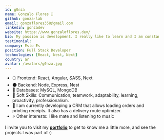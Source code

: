 ```yaml
---
id: g0nza
name: Gonzalo Flores 🚀
github: gonza-lab
email: gonzaflores358@gmail.com
linkedin: gonzadev
website: https://www.gonzaloflores.dev/
bio: My passion is development. I really like to learn and I am constantly learning to improve day by day. I am a person who likes challenges, I consider that it is something that makes us overcome a lot. I also like to be involved in the community and help other people achieve their goals.
testimonial:
company: Esto Es
position: Full Stack Developer
technologies: [React, Nest, Next]
country: ar
avatar: /avatars/g0nza.jpg
---
```


- 🌕 Frontend: React, Angular, SASS, Next
- 🌑 Backend: Node, Express, Nest
- 💾 Databases: MySQL, MongoDB
- 🤝 Soft Skills: Communication, teamwork, adaptability, learning, proactivity, professionalism.
- 📡 I am currently developing a CRM that allows loading orders and printing receipts. It also has a delivery route optimizer.
- ⚡ Other interests: I like mate and listening to music

I invite you to visit my **[portfolio](https://www.gonzaloflores.dev/)** to get to know me a little more, and see the projects I was part of :)
